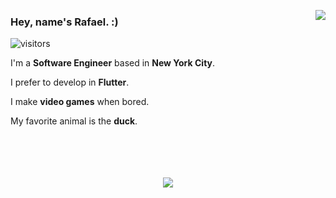 <img align="right" src="https://user-images.githubusercontent.com/7101404/154205263-b4d23e06-5232-405c-8d7e-123fc0181b92.png"></img>

### Hey, name's Rafael. :)

![visitors](https://visitor-badge-reloaded.herokuapp.com/badge?page_id=rafaelcolladojr.rafaelcolladojr&color=00cf00)


I'm a **Software Engineer** based in **New York City**.


I prefer to develop in **Flutter**.


I make **video games** when bored.


My favorite animal is the **duck**.

</br>
</br>
</br>
</br>

<div align="center">
<img src="https://user-images.githubusercontent.com/7101404/154202000-86d49901-a42e-4025-b5ce-75c2b5da3e7c.png"></img>
</div>
